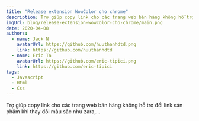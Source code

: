 ```yaml
---
title: "Release extension WowColor cho chrome"
description: Trợ giúp copy link cho các trang web bán hàng không hỗ trợ đổi link sản phẩm khi thay đổi màu sắc như zara,...
imgUrl: blog/release-extension-wowcolor-cho-chrome/main.png
date: 2020-04-08
authors:
  - name: Jack N
    avatarUrl: https://github.com/huuthanhdtd.png
    link: https://github.com/huuthanhdtd
  - name: Eric Ta
    avatarUrl: https://github.com/eric-tipici.png
    link: https://github.com/eric-tipici
tags:
  - Javascript
  - Html
  - Css
---
```


Trợ giúp copy link cho các trang web bán hàng không hỗ trợ đổi link sản phẩm khi thay đổi màu sắc như zara,...
